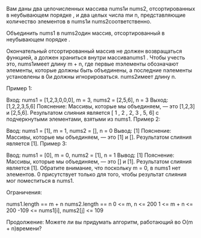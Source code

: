 Вам даны два целочисленных массива nums1и nums2, отсортированных в неубывающем порядке , и два целых числа mи n, представляющие количество элементов в nums1и nums2соответственно.

Объединить nums1 в nums2один массив, отсортированный в неубывающем порядке .

Окончательный отсортированный массив не должен возвращаться функцией, а должен храниться внутри массиваnums1 . Чтобы учесть это, nums1имеет длину m + n, где первые mэлементы обозначают элементы, которые должны быть объединены, а последние nэлементы установлены в 0и должны игнорироваться. nums2имеет длину n.

 

Пример 1:

Вход: nums1 = [1,2,3,0,0,0], m = 3, nums2 = [2,5,6], n = 3
 Выход: [1,2,2,3,5,6]
 Пояснение: Массивы, которые мы объединяем, — это [1,2,3] и [2,5,6].
Результатом слияния является [ 1 , 2 , 2, 3 , 5, 6] с подчеркнутыми элементами, взятыми из nums1.
Пример 2:

Ввод: nums1 = [1], m = 1, nums2 = [], n = 0
 Вывод: [1]
 Пояснение: Массивы, которые мы объединяем, — это [1] и [].
Результатом слияния является [1].
Пример 3:

Ввод: nums1 = [0], m = 0, nums2 = [1], n = 1
 Вывод: [1]
 Пояснение: Массивы, которые мы объединяем, — это [] и [1].
Результатом слияния является [1].
Обратите внимание, что поскольку m = 0, в nums1 нет элементов. 0 присутствует только для того, чтобы результат слияния мог поместиться в nums1.
 

Ограничения:

nums1.length == m + n
nums2.length == n
0 <= m, n <= 200
1 <= m + n <= 200
-109 <= nums1[i], nums2[j] <= 109
 

Продолжение: Можете ли вы придумать алгоритм, работающий во O(m + n)времени?
